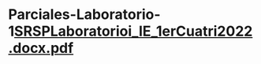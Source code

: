 # Parciales-Laboratorio-1[SRSPLaboratorioi_IE_1erCuatri2022.docx.pdf](https://github.com/AleMartinez99/Parciales-Laboratorio-1/files/9264331/SRSPLaboratorioi_IE_1erCuatri2022.docx.pdf)
